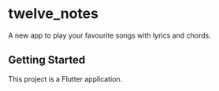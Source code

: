 # twelve_notes

A new app to play your favourite songs with lyrics and chords.

## Getting Started

This project is a Flutter application.
